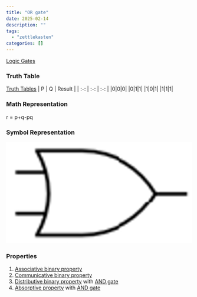 ```yaml
---
title: "OR gate"
date: 2025-02-14
description: ""
tags: 
  - "zettlekasten"
categories: []
---
```


[Logic Gates](Logic%20Gates.md)
### Truth Table
[Truth Tables](Truth%20Tables.md)
| P | Q | Result |
| :-: | :-: | :-: |
|0|0|0|
|0|1|1|
|1|0|1|
|1|1|1|

### Math Representation
r =  p+q-pq

### Symbol Representation
![ 400x200](attachments/OR_GATE.png)

### Properties
1. [Associative binary property](Associative%20binary%20property.md)
2. [Communicative binary property](Communicative%20binary%20property.md)
3. [Distributive binary property](Distributive%20binary%20property.md) with [AND gate](AND%20gate.md)
4. [Absorptive property](Absorptive%20property.md) with [AND gate](AND%20gate.md)